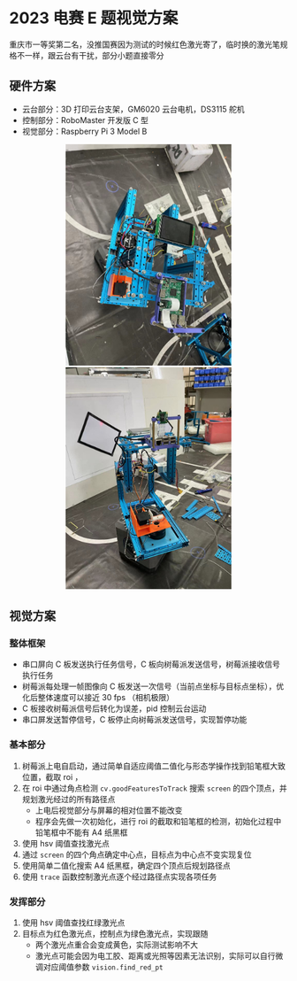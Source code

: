# 2023 电赛 E 题视觉方案

重庆市一等奖第二名，没推国赛因为测试的时候红色激光寄了，临时换的激光笔规格不一样，跟云台有干扰，部分小题直接零分

## 硬件方案

- 云台部分：3D 打印云台支架，GM6020 云台电机，DS3115 舵机
- 控制部分：RoboMaster 开发版 C 型
- 视觉部分：Raspberry Pi 3 Model B

<center class="half">
    <img src="img/1.jpg" width="300">
    <img src="img/2.jpg" width="300">
</center>

## 视觉方案

### 整体框架

- 串口屏向 C 板发送执行任务信号，C 板向树莓派发送信号，树莓派接收信号执行任务
- 树莓派每处理一帧图像向 C 板发送一次信号（当前点坐标与目标点坐标），优化后整体速度可以接近 30 fps （相机极限）
- C 板接收树莓派信号后转化为误差，pid 控制云台运动
- 串口屏发送暂停信号，C 板停止向树莓派发送信号，实现暂停功能

### 基本部分

1. 树莓派上电自启动，通过简单自适应阈值二值化与形态学操作找到铅笔框大致位置，截取 roi ，
2. 在 roi 中通过角点检测 `cv.goodFeaturesToTrack` 搜索 `screen` 的四个顶点，并规划激光经过的所有路径点
   - 上电后视觉部分与屏幕的相对位置不能改变
   - 程序会先做一次初始化，进行 roi 的截取和铅笔框的检测，初始化过程中铅笔框中不能有 A4 纸黑框
3. 使用 hsv 阈值查找激光点
4. 通过 `screen` 的四个角点确定中心点，目标点为中心点不变实现复位
5. 使用简单二值化搜索 A4 纸黑框，确定四个顶点后规划路径点
6. 使用 `trace` 函数控制激光点逐个经过路径点实现各项任务

### 发挥部分

1. 使用 hsv 阈值查找红绿激光点
2. 目标点为红色激光点，控制点为绿色激光点，实现跟随
   - 两个激光点重合会变成黄色，实际测试影响不大
   - 激光点可能会因为电工胶、距离或光照等因素无法识别，实际可以自行微调对应阈值参数 `vision.find_red_pt`
